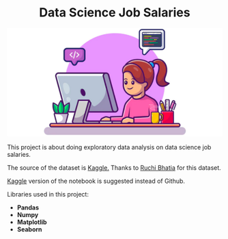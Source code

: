 <h1 align="center">Data Science Job Salaries</h1>

<p align="center">
  <img src="dataset-cover.png"
     alt="Markdown Monster icon"
     style="float: center; margin-right: 10px;" />
</p>

<p>This project is about doing exploratory data analysis on data science job salaries.</p>
<p>The source of the dataset is <a href="https://www.kaggle.com/datasets/ruchi798/data-science-job-salaries/">Kaggle.</a>
Thanks to <a href="https://www.kaggle.com/ruchi798">Ruchi Bhatia</a> for this dataset.</p>
<p><a href="https://www.kaggle.com/code/sahinozan/data-science-job-salaries-eda">Kaggle</a> version of the notebook is suggested instead of Github.</p>

Libraries used in this project:
* **Pandas**
* **Numpy**
* **Matplotlib**
* **Seaborn**
